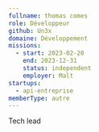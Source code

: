 ```yaml
---
fullname: thomas comes
role: Développeur
github: Un3x
domaine: Développement
missions:
  - start: 2023-02-20
    end: 2023-12-31
    status: independent
    employer: Malt
startups:
  - api-entreprise
memberType: autre
---
```


Tech lead 
